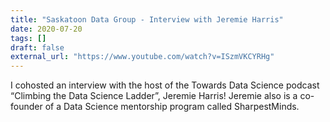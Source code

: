 ```yaml
---
title: "Saskatoon Data Group - Interview with Jeremie Harris"
date: 2020-07-20
tags: []
draft: false
external_url: "https://www.youtube.com/watch?v=ISzmVKCYRHg"
---
```

I cohosted an interview with the host of the Towards Data Science podcast “Climbing the Data Science Ladder”, Jeremie Harris! Jeremie also is a co-founder of a Data Science mentorship program called SharpestMinds.